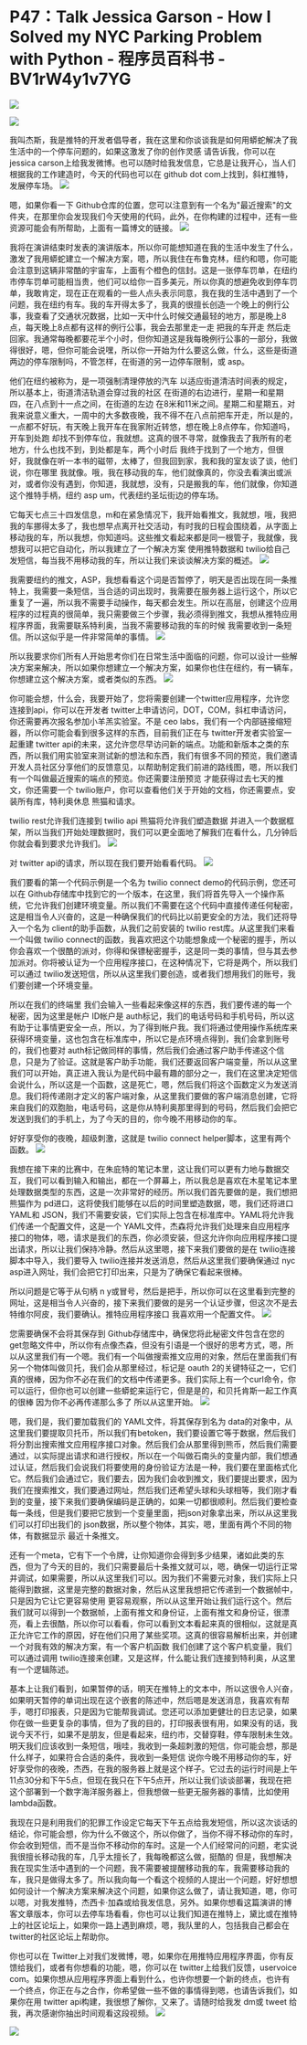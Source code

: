 # P47：Talk Jessica Garson - How I Solved my NYC Parking Problem with Python - 程序员百科书 - BV1rW4y1v7YG

![](img/6c12007f20d8318e4d002998fe914b45_0.png)

![](img/6c12007f20d8318e4d002998fe914b45_1.png)

我叫杰斯，我是推特的开发者倡导者，我在这里和你谈谈我是如何用蟒蛇解决了我生活中的一个停车问题的，如果这激发了你的创作灵感 请告诉我，你可以在jessica carson上给我发微博。也可以随时给我发信息，它总是让我开心，当人们根据我的工作建造时，今天的代码也可以在 github dot com上找到，斜杠推特，发展停车场。
![](img/6c12007f20d8318e4d002998fe914b45_3.png)

嗯，如果你看一下 Github仓库的位置，您可以注意到有一个名为"最近搜索"的文件夹，在那里你会发现我们今天使用的代码，此外，在你构建的过程中，还有一些资源可能会有所帮助，上面有一篇博文的链接。
![](img/6c12007f20d8318e4d002998fe914b45_5.png)

我将在演讲结束时发表的演讲版本，所以你可能想知道在我的生活中发生了什么，激发了我用蟒蛇建立一个解决方案，嗯，所以我住在布鲁克林，纽约和嗯，你可能会注意到这辆非常酷的宇宙车，上面有个橙色的信封。这是一张停车罚单，在纽约市停车罚单可能相当贵，他们可以给你一百多美元，所以你真的想避免收到停车罚单，我敢肯定，现在正在观看的一些人点头表示同意，我在我的生活中遇到了一个问题，我在纽约有车。我的车开得太多了，我真的很擅长创造一个晚上的例行公事，我查看了交通状况数据，比如一天中什么时候交通最轻的地方，那是晚上8点，每天晚上8点都有这样的例行公事，我会去那里走一走 把我的车开走 然后走回家。我通常每晚都要花半个小时，但你知道这是我每晚例行公事的一部分，我做得很好，嗯，但你可能会说嘿，所以你一开始为什么要这么做，什么，这些是街道两边的停车限制吗，不管怎样，在街道的另一边停车限制，或 asp。

他们在纽约被称为，是一项强制清理停放的汽车 以适应街道清洁时间表的规定，所以基本上，街道清洁轨道会穿过我的社区 在街道的右边进行，星期一和星期四，在八点到十一点之间，在街道的左边 在8米和11米之间。星期二和星期五，对我来说意义重大，一周中的大多数夜晚，我不得不在八点前把车开走，所以是的，一点都不好玩，有天晚上我开车在我家附近转悠，想在晚上8点停车，你知道吗，开车到处跑 却找不到停车位，我就想。这真的很不寻常，就像我去了我所有的老地方，什么也找不到，到处都是车，两个小时后 我终于找到了一个地方，但很好，我就像在听一本书的磁带，太棒了，但我回到家，我和我的室友谈了谈，他们说，你在哪里 我就像。哦，我在移动我的车，他们就像真的，你没去看演出或派对，或者你没有遇到，你知道，我就想，没有，只是搬我的车，他们就像，你知道这个推特手柄，纽约 asp um，代表纽约圣坛街边的停车场。

它每天七点三十四发信息，m和在紧急情况下，我开始看推文，我就想，哦，我把我的车挪得太多了，我也想早点离开社交活动，有时我的日程会围绕着，从字面上移动我的车，所以我想，你知道吗。这些推文看起来都是同一根管子，我就像，我想我可以把它自动化，所以我建立了一个解决方案 使用推特数据和 twilio给自己发短信，每当我不用移动我的车，所以让我们来谈谈解决方案的概述。
![](img/6c12007f20d8318e4d002998fe914b45_7.png)

我需要纽约的推文，ASP，我想看看这个词是否暂停了，明天是否出现在同一条推特上，我需要一条短信，当合适的词出现时，我需要在服务器上运行这个，所以它重复了一遍，所以我不需要手动操作，每天都会发生。所以在高层，创建这个应用程序的过程真的很简单，我只需要做三个步骤，我必须得到推文，我想从推特应用程序界面，我需要联系特利奥，当我不需要移动我的车的时候 我需要收到一条短信。所以这似乎是一件非常简单的事情。
![](img/6c12007f20d8318e4d002998fe914b45_9.png)

所以我要求你们所有人开始思考你们在日常生活中面临的问题，你可以设计一些解决方案来解决，所以如果你想建立一个解决方案，如果你也住在纽约，有一辆车，你想建立这个解决方案，或者类似的东西。
![](img/6c12007f20d8318e4d002998fe914b45_11.png)

你可能会想，什么会，我要开始了，您将需要创建一个twitter应用程序，允许您连接到api，你可以在开发者 twitter上申请访问，DOT，COM，斜杠申请访问，你还需要再次报名参加小羊羔实验室。不是 ceo labs，我们有一个内部链接缩短器，所以你可能会看到很多这样的东西，目前我们正在与 twitter开发者实验室一起重建 twitter api的未来，这允许您尽早访问新的端点。功能和新版本之类的东西，所以我们用实验室来测试新的想法和东西，我们有很多不同的预览，我们邀请开发人员社区分享他们的反馈意见，以帮助制定我们前进的路线图，嗯，所以我们有一个叫做最近搜索的端点的预览。你还需要注册预览 才能获得过去七天的推文，你还需要一个 twilio账户，你可以查看他们关于开始的文档，你还需要点，安装所有库，特利奥休息 熊猫和请求。

twilio rest允许我们连接到 twilio api 熊猫将允许我们塑造数据 并进入一个数据框架，所以当我们开始处理数据时，我们可以更全面地了解我们在看什么，几分钟后你就会看到要求允许我们。
![](img/6c12007f20d8318e4d002998fe914b45_13.png)

对 twitter api的请求，所以现在我们要开始看看代码。
![](img/6c12007f20d8318e4d002998fe914b45_15.png)

我们要看的第一个代码示例是一个名为 twilio connect demo的代码示例，您还可以在 Github存储库中找到它的一个版本，在这里，我们将首先导入一个操作系统，它允许我们创建环境变量。所以我们不需要在这个代码中直接传递任何秘密，这是相当令人兴奋的，这是一种确保我们的代码比以前更安全的方法，我们还将导入一个名为 client的助手函数，从我们之前安装的 twilio rest库。从这里我们来看一个叫做 twilio connect的函数，我喜欢把这个功能想象成一个秘密的握手，所以你会喜欢一个很酷的派对，你得和保镖秘密握手，这是同一类的事情，但与其去参加派对。你将被认证为一个应用程序接口，在这种情况下，它将是两个，所以我们可以通过 twilio发送短信，所以从这里我们要创造，或者我们想用我们的账号，我们要创建一个环境变量。

所以在我们的终端里 我们会输入一些看起来像这样的东西，我们要传递的每一个秘密，因为这里是帐户 ID帐户是 auth标记，我们的电话号码和手机号码，所以这有助于让事情更安全一点，所以，为了得到帐户我。我们将通过使用操作系统库来获得环境变量，这也包含在标准库中，所以它是点环境点得到，我们会拿到账号的，我们也要对 auth标记做同样的事情，然后我们会通过客户助手传递这个信息，只是为了验证。这就是客户助手功能，我们还要返回客户端变量，所以从这里我们可以开始，真正进入我认为是代码中最有趣的部分之一，我们在这里决定短信会说什么，所以这是一个函数，这是死亡，嗯，然后我们将这个函数定义为发送消息。我们将传递刚才定义的客户端对象，从这里我们要做的客户端消息创建，它将来自我们的双胞胎，电话号码，这是你从特利奥那里得到的号码，然后我们会把它发送到我们的手机上，为了今天的目的，你今晚不用移动你的车。

好好享受你的夜晚，超级刺激，这就是 twilio connect helper脚本，这里有两个函数。
![](img/6c12007f20d8318e4d002998fe914b45_17.png)

我想在接下来的比赛中，在朱庇特的笔记本里，这让我们可以更有力地与数据交互，我们可以看到输入和输出，都在一个屏幕上，所以我总是喜欢在木星笔记本里处理数据类型的东西，这是一次非常好的经历。所以我们首先要做的是，我们想把熊猫作为 pd进口，这将使我们能够在以后的时间里塑造数据，嗯，我们还将进口 YAML和 JSON，我们不需要安装，它们实际上包含在标准库中。YAML将允许我们传递一个配置文件，这是一个 YAML文件，杰森将允许我们处理来自应用程序接口的物体，嗯，请求是我们的东西，你必须安装，但这允许你向应用程序接口提出请求，所以让我们保持冷静。然后从这里嗯，接下来我们要做的是在 twilio连接脚本中导入，我们要导入 twilio连接并发送消息，然后从这里我们要确保通过 nyc asp进入网址，我们会把它打印出来，只是为了确保它看起来很棒。

所以问题是它等于从句柄 n y或冒号，然后是把手，所以你可以在这里看到完整的网址，这是相当令人兴奋的，接下来我们要做的是另一个认证步骤，但这次不是去特维尔阿皮，我们要确认。推特应用程序接口 我喜欢用一个配置文件。
![](img/6c12007f20d8318e4d002998fe914b45_19.png)

您需要确保不会将其保存到 Github存储库中，确保您将此秘密文件包含在您的 get忽略文件中，所以你有点像杰森，但没有引语是一个很好的思考方式，嗯，所以从这里我们有一个嗯。我们有一个叫做搜索推文应用的对象，然后在里面我们有另一个物体叫做贝托，我们会从那里经过，标记是 oauth 2的关键特征之一，它们真的很棒，因为你不必在我们的文档中传递更多。我们实际上有一个curl命令，你可以运行，但你也可以创建一些蟒蛇来运行它，但是是的，和贝托肯斯一起工作真的很棒 因为你不必再传递那么多了 所以从这里开始。
![](img/6c12007f20d8318e4d002998fe914b45_21.png)

嗯，我们是，我们要加载我们的 YAML文件，将其保存到名为 data的对象中，从这里我们要提取贝托币，所以我们有betoken，我们要设置它等于数据，然后我们将分割出搜索推文应用程序接口对象。然后我们会从那里得到熊币，然后我们需要通过，以实际提出请求和进行授权，所以在一个叫做石南头的变量内部，我们想通过认证，然后我们会说我们将要使用的身份验证方法是一种，我们要在里面格式化它。然后我们会通过它，我们要去，因为我们会收到推文，我们要提出要求，因为我们在搜索推文，我们要通过网址，然后我们还希望头球和头球相等，我们刚才看到的变量，接下来我们要确保编码是正确的，如果一切都很顺利。然后我们要检查每一条线，但是我们要把它放到一个变量里面，把json对象拿出来，所以从这里我们可以打印出我们的 json数据，所以整个物体，其实，嗯，里面有两个不同的物体，有数据显示 最近十条推文。

还有一个meta，它有下一个令牌，让你知道你会得到多少结果，诸如此类的东西，但为了今天的目的，我们只需要最后十条推文就可以，嗯，确保一切运行正常并调试，如果需要，所以从这里我们可以。因为我们不需要元对象，我们实际上只能得到数据，这里是完整的数据对象，然后从这里我想把它传递到一个数据帧中，只是因为它让它更容易使用 更容易观察，所以从这里开始让我们运行这个。然后我们就可以得到一个数据帧，上面有推文和身份证，上面有推文和身份证，很漂亮，看上去很酷，所以你可以看看，你可以看到文本看起来真的很相似，这就是真正允许它工作的原因，好在他们只用了某些奖项。这真的很容易解析出来，并创建一个对我有效的解决方案，有一个客户机函数 我们创建了这个客户机变量，我们可以通过调用 twilio连接来创建，又是这样，什么能让我们连接到特利奥，从这里有一个逻辑陈述。

基本上让我们看到，如果暂停的话，明天在推特上的文本中，所以这很令人兴奋，如果明天暂停的单词出现在这个嵌套的陈述中，然后嗯是发送消息，我喜欢有帮手，嗯打印报表，只是因为它能帮我调试。您还可以添加更健壮的日志记录，如果你在做一些更复杂的事情，但为了我的目的，打印报表很有用，如果没有的话，我说今天不行，如果不是朋友，但是看起来，纽约市，交替穿鞋，停车限制未生效。明天我们应该收到一条短信，哦哇，我收到一条超刺激的短信，你可能会想，那是什么样子，如果符合合适的条件，我收到一条短信 说你今晚不用移动你的车，好好享受你的夜晚，杰西，在我的服务器上就是这个样子。它过去的运行时间是上午11点30分和下午5点，但现在我只在下午5点开，所以让我们谈谈部署，我现在把这个部署到一个数字海洋服务器上，但我想做一些更无服务器的事情，比如使用 lambda函数。

我现在只是利用我们的犯罪工作设定它每天下午五点给我发短信，所以这次谈话的结论，你可能会想，你为什么不做这个，所以你做了，当你不得不移动你的车时，你会收到短信，而不是当你不移动你的车时。这是一个人们经常问的问题，老实说我很擅长移动我的车，几乎太擅长了，我每晚都这么做，挺酷的 但是，我想解决我在现实生活中遇到的一个问题，我不需要被提醒移动我的车，我需要移动我的车，我只是做得太多了。所以我向每一个看这个视频的人提出一个问题，好好想想如何设计一个解决方案来解决这个问题，如果你这么做了，请让我知道，嗯，你可以嗯，对我发推特，杰西卡·加森或给我发信息，另外。如果你想看这篇演讲的博客文章版本，你可以去停车场看看，你也可以让我们知道在推特上，黛比或在推特上的社区论坛上，如果你一路上遇到麻烦，嗯，我队里的人，包括我自己都会在 twitter的社区论坛上帮助你。

你也可以在 Twitter上对我们发微博，嗯，如果你在用推特应用程序界面，你有反馈给我们，或者有你想看的功能，嗯，你可以在 twitter上给我们反馈，uservoice com。如果你想从应用程序界面上看到什么，也许你想要一个新的终点，也许有一个终点，你正在与之合作，你希望做一些不做的事情得到嗯，也请告诉我们，如果你在用 twitter api构建，我很想了解你，又来了。请随时给我发 dm或 tweet 给我，再次感谢你抽出时间观看这段视频。
![](img/6c12007f20d8318e4d002998fe914b45_23.png)

![](img/6c12007f20d8318e4d002998fe914b45_24.png)
